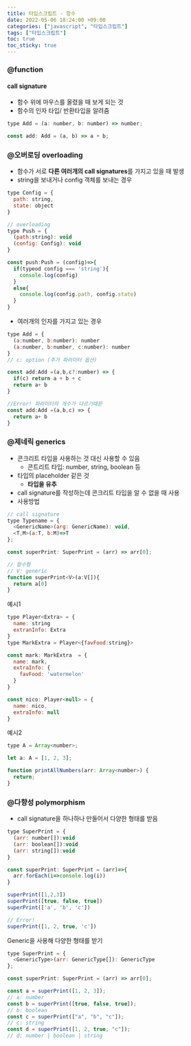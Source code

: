 ```yaml
---
title: 타입스크립트 - 함수
date: 2022-05-06 18:24:00 +09:00
categories: ["javascript", "타입스크립트"]
tags: ["타입스크립트"]
toc: true
toc_sticky: true
---
```


### @function

#### call signature

- 함수 위에 마우스를 올렸을 때 보게 되는 것
- 함수의 인자 타입/ 반환타입을 알려줌

```js
type Add = (a: number, b: number) => number;

const add: Add = (a, b) => a + b;
```

### @오버로딩 overloading

- 함수가 서로 **다른 여러개의 call signatures**를 가지고 있을 때 발생
- string을 보내거나 config 객체를 보내는 경우

```js
type Config = {
  path: string,
  state: object
}

// overloading
type Push = {
  (path:string): void
  (config: Config): void
}

const push:Push = (config)=>{
  if(typeod config === 'string'){
    console.log(config)
  }
  else{
    console.log(config.path, config.state)
  }
}
```

- 여러개의 인자를 가지고 있는 경우

```js
type Add = {
  (a:number, b:number): number
  (a:number, b:number, c:number): number
}
// c: option (추가 파라미터 옵션)

const add:Add =(a,b,c?:number) => {
  if(c) return a + b + c
  return a+ b
}

//Error! 파라미터의 개수가 다르기때문
const add:Add =(a,b,c) => {
  return a+ b
}
```

### @제네릭 generics

- 콘크리트 타입을 사용하는 것 대신 사용할 수 있음
  - 콘트리트 타입: number, string, boolean 등
- 타입의 placeholder 같은 것
  - **타입을 유추**
- call signature를 작성하는데 콘크리트 타입을 알 수 없을 때 사용
- 사용방법

```js
// call signature
type Typename = {
  <GenericName>(arg: GenericName): void,
  <T,M>(a:T, b:M)=>T
};

const superPrint: SuperPrint = (arr) => arr[0];

// 함수형
// V: generic
function superPrint<V>(a:V[]){
  return a[0]
}
```

예시1

```js
type Player<Extra> = {
  name: string
  extranInfo: Extra
}
type MarkExtra = Player<{favFood:string}>

const mark: MarkExtra  = {
  name: mark,
  extraInfo: {
    favFood: 'watermelon'
  }
}

const nico: Player<null> = {
  name: nico,
  extraInfo: null
}
```

예시2

```js
type A = Array<number>;

let a: A = [1, 2, 3];

function printAllNumbers(arr: Array<number>) {
  return;
}
```

### @다향성 polymorphism

- call signature을 하나하나 만들어서 다양한 형태를 받음

```js
type SuperPrint = {
  (arr: number[]):void
  (arr: boolean[]):void
  (arr: string[]):void
}

const superPrint: SuperPrint = (arr)=>{
  arr.forEach(i=>console.log(i))
}

superPrint([1,2,3])
superPrint([true, false, true])
superPrint(['a', 'b', 'c'])

// Error!
superPrint([1, 2, true, 'c'])
```

Generic을 사용해 다양한 형태를 받기

```js
type SuperPrint = {
  <GenericType>(arr: GenericType[]): GenericType
};

const superPrint: SuperPrint = (arr) => arr[0];

const a = superPrint([1, 2, 3]);
// a: number
const b = superPrint([true, false, true]);
// b: boolean
const c = superPrint(["a", "b", "c"]);
// c: string
const d = superPrint([1, 2, true, "c"]);
// d: number | boolean | string
```
